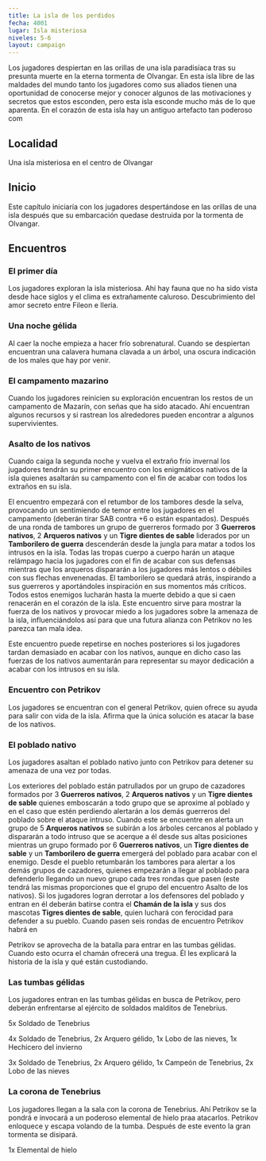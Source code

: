 ```yaml
---
title: La isla de los perdidos
fecha: 4001
lugar: Isla misteriosa
niveles: 5-6
layout: campaign
---
```


Los jugadores despiertan en las orillas de una isla paradisíaca tras su presunta muerte en la eterna tormenta de Olvangar. En esta isla libre de las maldades del mundo tanto los jugadores como sus aliados tienen una oportunidad de conocerse mejor y conocer algunos de las motivaciones y secretos que estos esconden, pero esta isla esconde mucho más de lo que aparenta. En el corazón de esta isla hay un antiguo artefacto tan poderoso com

## Localidad

Una isla misteriosa en el centro de Olvangar

## Inicio

Este capítulo iniciaría con los jugadores despertándose en las orillas de una isla después que su embarcación quedase destruida por la tormenta de Olvangar. 

## Encuentros

### El primer día

Los jugadores exploran la isla misteriosa. Ahí hay fauna que no ha sido vista desde hace siglos y el clima es extrañamente caluroso. Descubrimiento del amor secreto entre Fileon e Ileria.

### Una noche gélida

Al caer la noche empieza a hacer frío sobrenatural. Cuando se despiertan encuentran una calavera humana clavada a un árbol, una oscura indicación de los males que hay por venir.

### El campamento mazarino

Cuando los jugadores reinicien su exploración encuentran los restos de un campamento de Mazarín, con señas que ha sido atacado. Ahí encuentran algunos recursos y si rastrean los alrededores pueden encontrar a algunos supervivientes.

### Asalto de los nativos

Cuando caiga la segunda noche y vuelva el extraño frío invernal los jugadores tendrán su primer encuentro con los enigmáticos nativos de la isla quienes asaltarán su campamento con el fin de acabar con todos los extraños en su isla. 

El encuentro empezará con el retumbor de los tambores desde la selva, provocando un sentimiendo de temor entre los jugadores en el campamento (deberán tirar SAB contra +6 o están espantados). Después de una ronda de tambores un grupo de guerreros formado por 3 **Guerreros nativos**, 2 **Arqueros nativos** y un **Tigre dientes de sable** liderados por un **Tamborilero de guerra** descenderán desde la jungla para matar a todos los intrusos en la isla. Todas las tropas cuerpo a cuerpo harán un ataque relámpago hacia los jugadores con el fin de acabar con sus defensas mientras que los arqueros dispararán a los jugadores más lentos o débiles con sus flechas envenenadas. El tamborilero se quedará atrás, inspirando a sus guerreros y aportándoles inspiración en sus momentos más críticos. Todos estos enemigos lucharán hasta la muerte debido a que si caen renacerán en el corazón de la isla. Este encuentro sirve para mostrar la fuerza de los nativos y provocar miedo a los jugadores sobre la amenaza de la isla, influenciándolos así para que una futura alianza con Petrikov no les parezca tan mala idea.

Este encuentro puede repetirse en noches posteriores si los jugadores tardan demasiado en acabar con los nativos, aunque en dicho caso las fuerzas de los nativos aumentarán para representar su mayor dedicación a acabar con los intrusos en su isla. 

### Encuentro con Petrikov

Los jugadores se encuentran con el general Petrikov, quien ofrece su ayuda para salir con vida de la isla. Afirma que la única solución es atacar la base de los nativos.

### El poblado nativo

Los jugadores asaltan el poblado nativo junto con Petrikov para detener su amenaza de una vez por todas. 

Los exteriores del poblado están patrullados por un grupo de cazadores formados por 3 **Guerreros nativos**, 2 **Arqueros nativos**  y un **Tigre dientes de sable** quienes emboscarán a todo grupo que se aproxime al poblado y en el caso que estén perdiendo alertarán a los demás guerreros del poblado sobre el ataque intruso. Cuando este se encuentre en alerta un grupo de 5 **Arqueros nativos** se subirán a los árboles cercanos al poblado y dispararán a todo intruso que se acerque a él desde sus altas posiciones mientras un grupo formado por 6 **Guerreros nativos**, un **Tigre dientes de sable** y un **Tamborilero de guerra** emergerá del poblado para acabar con el enemigo. Desde el pueblo retumbarán los tambores para alertar a los demás grupos de cazadores, quienes empezarán a llegar al poblado para defenderlo llegando un nuevo grupo cada tres rondas que pasen (este tendrá las mismas proporciones que el grupo del encuentro Asalto de los nativos). Si los jugadores logran derrotar a los defensores del poblado y entran en él deberán batirse contra el **Chamán de la isla** y sus dos mascotas **Tigres dientes de sable**, quien luchará con ferocidad para defender a su pueblo. Cuando pasen seis rondas de encuentro Petrikov habrá en 

Petrikov se aprovecha de la batalla para entrar en las tumbas gélidas. Cuando esto ocurra el chamán ofrecerá una tregua. Él les explicará la historia de la isla y qué están custodiando.

### Las tumbas gélidas

Los jugadores entran en las tumbas gélidas en busca de Petrikov, pero deberán enfrentarse al ejército de soldados malditos de Tenebrius.

5x Soldado de Tenebrius

4x Soldado de Tenebrius, 2x Arquero gélido, 1x Lobo de las nieves, 1x Hechicero del invierno

3x Soldado de Tenebrius, 2x Arquero gélido, 1x Campeón de Tenebrius, 2x Lobo de las nieves

### La corona de Tenebrius

Los jugadores llegan a la sala con la corona de Tenebrius. Ahí Petrikov se la pondrá e invocará a un poderoso elemental de hielo praa atacarlos. Petrikov enloquece y escapa volando de la tumba. Después de este evento la gran tormenta se disipará.

1x Elemental de hielo

